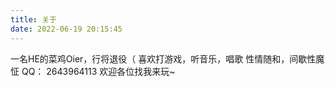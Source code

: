 ```yaml
---
title: 关于
date: 2022-06-19 20:15:45
---
```


一名HE的菜鸡Oier，行将退役（
喜欢打游戏，听音乐，唱歌
性情随和，间歇性魔怔
QQ： 2643964113
欢迎各位找我来玩~